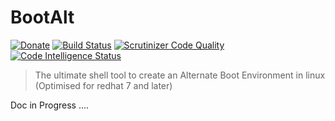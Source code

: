 # BootAlt

[![Donate](https://img.shields.io/badge/Donate-PayPal-green.svg)](https://www.paypal.com/cgi-bin/webscr?cmd=_s-xclick&hosted_button_id=XDCFPNTKUC4TU)
[![Build Status](https://travis-ci.org/iriven/BootAlt.svg?branch=master)](https://travis-ci.org/iriven/BootAlt)
[![Scrutinizer Code Quality](https://scrutinizer-ci.com/g/iriven/BootAlt/badges/quality-score.png?b=master)](https://scrutinizer-ci.com/g/iriven/BootAlt/?branch=master)
[![Code Intelligence Status](https://scrutinizer-ci.com/g/iriven/BootAlt/badges/code-intelligence.svg?b=master)](https://scrutinizer-ci.com/code-intelligence)

>The ultimate shell tool to create an Alternate Boot Environment in linux  (Optimised for redhat 7 and later)

Doc in Progress ....
